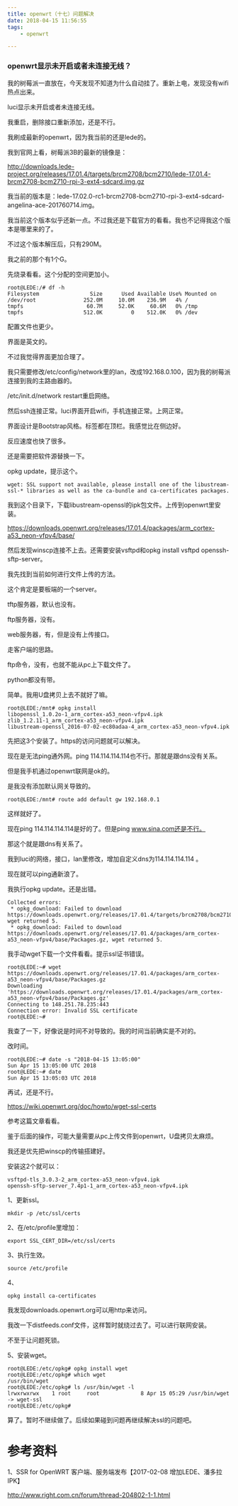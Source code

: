 ```yaml
---
title: openwrt（十七）问题解决
date: 2018-04-15 11:56:55
tags:
	- openwrt

---
```




### openwrt显示未开启或者未连接无线？

我的树莓派一直放在，今天发现不知道为什么自动挂了。重新上电，发现没有wifi热点出来。

luci显示未开启或者未连接无线。

我重启，删除接口重新添加，还是不行。

我刷成最新的openwrt，因为我当前的还是lede的。

我到官网上看，树莓派3B的最新的镜像是：

http://downloads.lede-project.org/releases/17.01.4/targets/brcm2708/bcm2710/lede-17.01.4-brcm2708-bcm2710-rpi-3-ext4-sdcard.img.gz

我当前的版本是：lede-17.02.0-rc1-brcm2708-bcm2710-rpi-3-ext4-sdcard-angelina-ace-201760714.img。

我当前这个版本似乎还新一点。不过我还是下载官方的看看。我也不记得我这个版本是哪里来的了。

不过这个版本解压后，只有290M。

我之前的那个有1个G。

先烧录看看。这个分配的空间更加小。

```
root@LEDE:/# df -h
Filesystem                Size      Used Available Use% Mounted on
/dev/root               252.0M     10.0M    236.9M   4% /
tmpfs                    60.7M     52.0K     60.6M   0% /tmp
tmpfs                   512.0K         0    512.0K   0% /dev
```

配置文件也更少。

界面是英文的。

不过我觉得界面更加合理了。

我只需要修改/etc/config/network里的lan，改成192.168.0.100，因为我的树莓派连接到我的主路由器的。

/etc/init.d/network restart重启网络。

然后ssh连接正常。luci界面开启wifi，手机连接正常。上网正常。

界面设计是Bootstrap风格。标签都在顶栏。我感觉比在侧边好。

反应速度也快了很多。

还是需要把软件源替换一下。

opkg update，提示这个。

```
wget: SSL support not available, please install one of the libustream-ssl-* libraries as well as the ca-bundle and ca-certificates packages.
```

我到这个目录下，下载libustream-openssl的ipk包文件。上传到openwrt里安装。

https://downloads.openwrt.org/releases/17.01.4/packages/arm_cortex-a53_neon-vfpv4/base/

然后发现winscp连接不上去。还需要安装vsftpd和opkg install vsftpd openssh-sftp-server。

我先找到当前如何进行文件上传的方法。

这个肯定是要板端的一个server。

tftp服务器，默认也没有。

ftp服务器，没有。

web服务器，有，但是没有上传接口。

走客户端的思路。

ftp命令，没有，也就不能从pc上下载文件了。

python都没有带。

简单。我用U盘拷贝上去不就好了嘛。

```
root@LEDE:/mnt# opkg install 
libopenssl_1.0.2o-1_arm_cortex-a53_neon-vfpv4.ipk                       zlib_1.2.11-1_arm_cortex-a53_neon-vfpv4.ipk
libustream-openssl_2016-07-02-ec80adaa-4_arm_cortex-a53_neon-vfpv4.ipk
```

先把这3个安装了。https的访问问题就可以解决。

现在是无法ping通外网。ping 114.114.114.114也不行。那就是跟dns没有关系。

但是我手机通过openwrt联网是ok的。

是我没有添加默认网关导致的。

```
root@LEDE:/mnt# route add default gw 192.168.0.1
```

这样就好了。

现在ping 114.114.114.114是好的了。但是ping www.sina.com还是不行。

那这个就是跟dns有关系了。

我到luci的网络，接口，lan里修改，增加自定义dns为114.114.114.114 。

现在就可以ping通新浪了。

我执行opkg update。还是出错。

```
Collected errors:
 * opkg_download: Failed to download https://downloads.openwrt.org/releases/17.01.4/targets/brcm2708/bcm2710/packages//Packages.gz, wget returned 5.
 * opkg_download: Failed to download https://downloads.openwrt.org/releases/17.01.4/packages/arm_cortex-a53_neon-vfpv4/base/Packages.gz, wget returned 5.
```

我手动wget下载一个文件看看。提示ssl证书错误。

```
root@LEDE:~# wget https://downloads.openwrt.org/releases/17.01.4/packages/arm_cortex-a53_neon-vfpv4/base/Packages.gz
Downloading 'https://downloads.openwrt.org/releases/17.01.4/packages/arm_cortex-a53_neon-vfpv4/base/Packages.gz'
Connecting to 148.251.78.235:443
Connection error: Invalid SSL certificate
root@LEDE:~# 
```

我查了一下，好像说是时间不对导致的。我的时间当前确实是不对的。

改时间。

```
root@LEDE:~# date -s "2018-04-15 13:05:00"
Sun Apr 15 13:05:00 UTC 2018
root@LEDE:~# date
Sun Apr 15 13:05:03 UTC 2018
```

再试，还是不行。

https://wiki.openwrt.org/doc/howto/wget-ssl-certs

参考这篇文章看看。

鉴于后面的操作，可能大量需要从pc上传文件到openwrt，U盘拷贝太麻烦。

我还是优先把winscp的传输搭建好。

安装这2个就可以：

```
vsftpd-tls_3.0.3-2_arm_cortex-a53_neon-vfpv4.ipk
openssh-sftp-server_7.4p1-1_arm_cortex-a53_neon-vfpv4.ipk 
```



1、更新ssl。

```
mkdir -p /etc/ssl/certs
```

2、在/etc/profile里增加：

```
export SSL_CERT_DIR=/etc/ssl/certs
```

3、执行生效。

```
source /etc/profile
```

4、

```
opkg install ca-certificates
```

我发现downloads.openwrt.org可以用http来访问。

我改一下distfeeds.conf文件，这样暂时就绕过去了。可以进行联网安装。

不至于让问题死锁。

5、安装wget。

```
root@LEDE:/etc/opkg# opkg install wget
root@LEDE:/etc/opkg# which wget
/usr/bin/wget
root@LEDE:/etc/opkg# ls /usr/bin/wget -l
lrwxrwxrwx    1 root     root             8 Apr 15 05:29 /usr/bin/wget -> wget-ssl
root@LEDE:/etc/opkg# 
```

算了。暂时不继续做了。后续如果碰到问题再继续解决ssl的问题吧。



# 参考资料

1、SSR for OpenWRT 客户端、服务端发布【2017-02-08 增加LEDE、潘多拉IPK】

http://www.right.com.cn/forum/thread-204802-1-1.html







